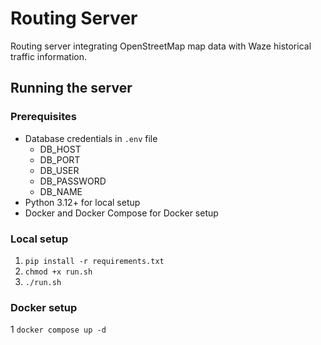# Routing Server

Routing server integrating OpenStreetMap map data with Waze historical traffic information.

## Running the server

### Prerequisites

- Database credentials in `.env` file
  - DB_HOST
  - DB_PORT
  - DB_USER
  - DB_PASSWORD
  - DB_NAME
- Python 3.12+ for local setup
- Docker and Docker Compose for Docker setup

### Local setup
1. `pip install -r requirements.txt`
2. `chmod +x run.sh`
3. `./run.sh`
   
### Docker setup
1 `docker compose up -d`
